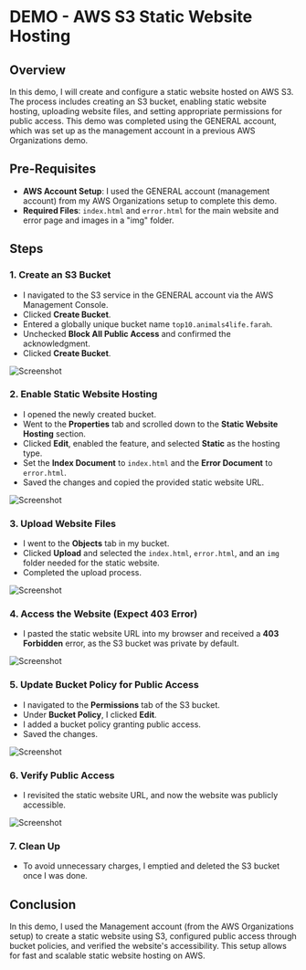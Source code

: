 # DEMO - AWS S3 Static Website Hosting

## Overview
In this demo, I will create and configure a static website hosted on AWS S3. The process includes creating an S3 bucket, enabling static website hosting, uploading website files, and setting appropriate permissions for public access. This demo was completed using the GENERAL account, which was set up as the management account in a previous AWS Organizations demo.

## Pre-Requisites

- **AWS Account Setup**: I used the GENERAL account (management account) from my AWS Organizations setup to complete this demo.
- **Required Files**: `index.html` and `error.html` for the main website and error page and images in a "img" folder.

## Steps

### 1. Create an S3 Bucket
- I navigated to the S3 service in the GENERAL account via the AWS Management Console.
- Clicked **Create Bucket**.
- Entered a globally unique bucket name `top10.animals4life.farah`.
- Unchecked **Block All Public Access** and confirmed the acknowledgment.
- Clicked **Create Bucket**.

![Screenshot](https://imgur.com/sjx3SZS.png)

### 2. Enable Static Website Hosting
- I opened the newly created bucket.
- Went to the **Properties** tab and scrolled down to the **Static Website Hosting** section.
- Clicked **Edit**, enabled the feature, and selected **Static** as the hosting type.
- Set the **Index Document** to `index.html` and the **Error Document** to `error.html`.
- Saved the changes and copied the provided static website URL.

![Screenshot](https://imgur.com/5ehpWNA.png)

### 3. Upload Website Files
- I went to the **Objects** tab in my bucket.
- Clicked **Upload** and selected the `index.html`, `error.html`, and an `img` folder needed for the static website.
- Completed the upload process.

![Screenshot](https://imgur.com/JqEieLT.png)

### 4. Access the Website (Expect 403 Error)
- I pasted the static website URL into my browser and received a **403 Forbidden** error, as the S3 bucket was private by default.

![Screenshot](https://imgur.com/DtpAoyP.png)

### 5. Update Bucket Policy for Public Access
- I navigated to the **Permissions** tab of the S3 bucket.
- Under **Bucket Policy**, I clicked **Edit**.
- I added a bucket policy granting public access.
- Saved the changes.

![Screenshot](https://imgur.com/m3EhqHN.png)

### 6. Verify Public Access
- I revisited the static website URL, and now the website was publicly accessible.

![Screenshot](https://imgur.com/roUCOGJ.png)

### 7. Clean Up
- To avoid unnecessary charges, I emptied and deleted the S3 bucket once I was done.

## Conclusion
In this demo, I used the Management account (from the AWS Organizations setup) to create a static website using S3, configured public access through bucket policies, and verified the website's accessibility. This setup allows for fast and scalable static website hosting on AWS.
